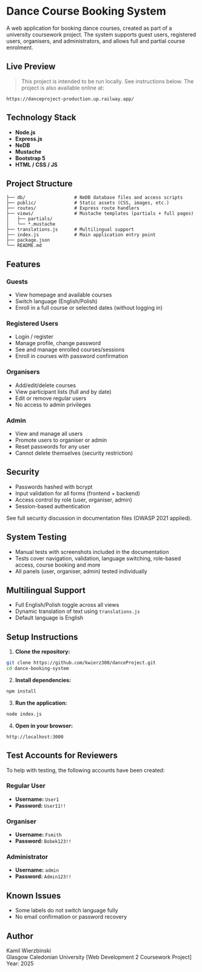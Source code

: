 # Dance Course Booking System

A web application for booking dance courses, created as part of a university coursework project. The system supports guest users, registered users, organisers, and administrators, and allows full and partial course enrolment.

## Live Preview

> This project is intended to be run locally. See instructions below.
    The project is also available online at:

    https://danceproject-production.up.railway.app/

## Technology Stack

- **Node.js**
- **Express.js**
- **NeDB** 
- **Mustache** 
- **Bootstrap 5** 
- **HTML / CSS / JS**

## Project Structure

```
├── db/                  # NeDB database files and access scripts
├── public/              # Static assets (CSS, images, etc.)
├── routes/              # Express route handlers
├── views/               # Mustache templates (partials + full pages)
│   ├── partials/
│   └── *.mustache
├── translations.js      # Multilingual support
├── index.js             # Main application entry point
├── package.json
└── README.md
```

## Features

### Guests
- View homepage and available courses
- Switch language (English/Polish)
- Enroll in a full course or selected dates (without logging in)

### Registered Users
- Login / register
- Manage profile, change password
- See and manage enrolled courses/sessions
- Enroll in courses with password confirmation

### Organisers
- Add/edit/delete courses
- View participant lists (full and by date)
- Edit or remove regular users
- No access to admin privileges

### Admin
- View and manage all users
- Promote users to organiser or admin
- Reset passwords for any user
- Cannot delete themselves (security restriction)

## Security

- Passwords hashed with bcrypt
- Input validation for all forms (frontend + backend)
- Access control by role (user, organiser, admin)
- Session-based authentication

See full security discussion in documentation files (OWASP 2021 applied).

## System Testing

- Manual tests with screenshots included in the documentation
- Tests cover navigation, validation, language switching, role-based access, course booking and more
- All panels (user, organiser, admin) tested individually

## Multilingual Support

- Full English/Polish toggle across all views
- Dynamic translation of text using `translations.js`
- Default language is English

## Setup Instructions

1. **Clone the repository:**

```bash
git clone https://github.com/kwierz300/danceProject.git
cd dance-booking-system
```

2. **Install dependencies:**

```bash
npm install
```

3. **Run the application:**

```bash
node index.js
```

4. **Open in your browser:**

```
http://localhost:3000
```


## Test Accounts for Reviewers

To help with testing, the following accounts have been created:

### Regular User
- **Username:** `User1`
- **Password:** `User11!!`

### Organiser
- **Username:** `Fsmith`
- **Password:** `Bobek123!!`

### Administrator
- **Username:** `admin`
- **Password:** `Admin123!!`
 
## Known Issues

- Some labels do not switch language fully
- No email confirmation or password recovery

## Author

Kamil Wierzbinski  
Glasgow Caledonian University [Web Development 2 Coursework Project]  
Year: 2025
